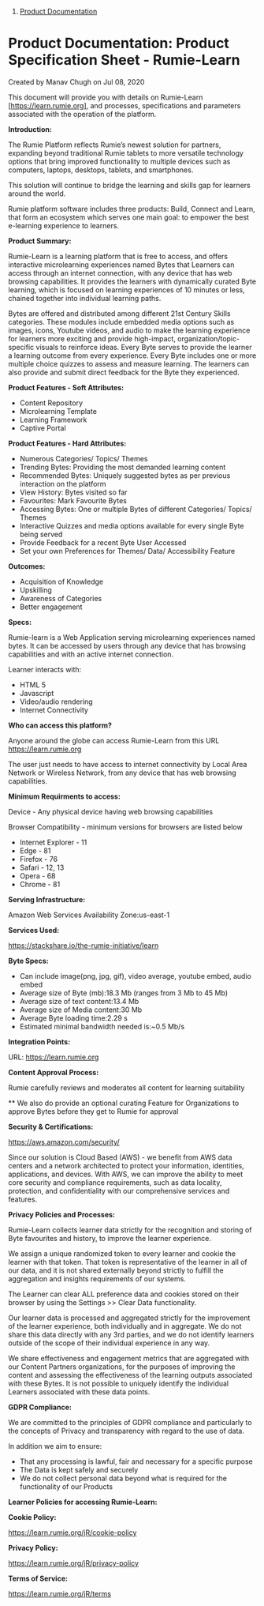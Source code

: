 
1.  [Product Documentation](index.html)

Product Documentation: Product Specification Sheet - Rumie-Learn
=================================================================

Created by Manav Chugh on Jul 08, 2020

This document will provide you with details on Rumie-Learn [https://learn.rumie.org], and processes, specifications and parameters associated with the operation of the platform. 

**Introduction:** 

The Rumie Platform reflects Rumie’s newest solution for partners, expanding beyond traditional Rumie tablets to more versatile technology options that bring improved functionality to multiple devices such as computers, laptops, desktops, tablets, and smartphones.

This solution will continue to bridge the learning and skills gap for learners around the world. 

Rumie platform software includes three products: Build, Connect and Learn, that form an ecosystem which serves one main goal: to empower the best e-learning experience to learners.

**Product Summary:**

Rumie-Learn is a learning platform that is free to access, and offers interactive microlearning experiences named Bytes that Learners can access through an internet connection, with any device that has web browsing capabilities. It provides the learners with dynamically curated Byte learning, which is focused on learning experiences of 10 minutes or less, chained together into individual learning paths.

Bytes are offered and distributed among different 21st Century Skills categories. These modules include embedded media options such as images, icons, Youtube videos, and audio to make the learning experience for learners more exciting and provide high-impact, organization/topic-specific visuals to reinforce ideas. Every Byte serves to provide the learner a learning outcome from every experience. Every Byte includes one or more multiple choice quizzes to assess and measure learning. The learners can also provide and submit direct feedback for the Byte they experienced.

**Product Features - Soft Attributes:**

  * Content Repository
  * Microlearning Template
  * Learning Framework
  * Captive Portal
  
**Product Features -  Hard Attributes:**

  * Numerous Categories/ Topics/ Themes
  * Trending Bytes: Providing the most demanded learning content
  * Recommended Bytes: Uniquely suggested bytes as per previous interaction on the platform 
  * View History: Bytes visited so far
  * Favourites: Mark Favourite Bytes
  * Accessing Bytes: One or multiple Bytes of different Categories/ Topics/ Themes
  * Interactive Quizzes and media options available for every single Byte being served
  * Provide Feedback for a recent Byte User Accessed
  * Set your own Preferences for Themes/ Data/ Accessibility Feature

**Outcomes:**

 * Acquisition of Knowledge
 * Upskilling
 * Awareness of Categories
 * Better engagement

**Specs:**

Rumie-learn  is a Web Application serving microlearning experiences named bytes. It can be accessed by users through any device that has browsing capabilities and with an active internet connection. 

Learner interacts with:

 * HTML 5
 * Javascript
 * Video/audio rendering
 * Internet Connectivity 

**Who can access this platform?**

Anyone around the globe can access Rumie-Learn from this URL https://learn.rumie.org

The user just needs to have access to internet connectivity by Local Area Network or Wireless Network, from any device that has web browsing capabilities.

**Minimum Requirments to access:**

Device - Any physical device having web browsing capabilities

Browser Compatibility - minimum versions for browsers are listed below

 * Internet Explorer - 11
 * Edge - 81
 * Firefox - 76
 * Safari - 12, 13
 * Opera - 68
 * Chrome - 81

**Serving Infrastructure:**

Amazon Web Services Availability Zone:us-east-1

**Services Used:**

https://stackshare.io/the-rumie-initiative/learn

**Byte Specs:**

 * Can include image(png, jpg, gif), video average, youtube embed, audio embed
 * Average size of Byte (mb):18.3 Mb (ranges from 3 Mb to 45 Mb)
 * Average size of text content:13.4 Mb
 * Average size of Media content:30 Mb
 * Average Byte loading time:2.29 s
 * Estimated minimal bandwidth needed is:~0.5 Mb/s

**Integration Points:**

URL: https://learn.rumie.org

**Content Approval Process:**

Rumie carefully reviews and moderates all content for learning suitability

** We also do provide an optional curating Feature for Organizations to approve Bytes before they get to Rumie for approval

**Security & Certifications:**

https://aws.amazon.com/security/

Since our solution is Cloud Based (AWS) - we benefit from AWS data centers and a network architected to protect your information, identities, applications, and devices. With AWS, we can improve the ability to meet core security and compliance requirements, such as data locality, protection, and confidentiality with our comprehensive services and features.

**Privacy Policies and Processes:**

Rumie-Learn collects learner data strictly for the recognition and storing of Byte favourites and history, to improve the learner experience.

We assign a unique randomized token to every learner and cookie the learner with that token. That token is representative of the learner in all of our data, and it is not shared externally beyond strictly to fulfill the aggregation and insights requirements of our systems.

The Learner can clear ALL preference data and cookies stored on their browser by using the Settings >> Clear Data functionality.

Our learner data is processed and aggregated strictly for the improvement of the learner experience, both individually and in aggregate. We do not share this data directly with any 3rd parties, and we do not identify learners outside of the scope of their individual experience in any way.

We share effectiveness and engagement metrics that are aggregated with our Content Partners organizations, for the purposes of improving the content and assessing the effectiveness of the learning outputs associated with these Bytes. It is not possible to uniquely identify the individual Learners associated with these data points. 

**GDPR Compliance:**

We are committed to the principles of GDPR compliance and particularly to the concepts of Privacy and transparency with regard to the use of data. 

In addition we aim to ensure:

 * That any processing is lawful, fair and necessary for a specific purpose
 * The Data is kept safely and securely
 * We do not collect personal data beyond what is required for the functionality of our Products


**Learner Policies for accessing Rumie-Learn:**

**Cookie Policy:**

https://learn.rumie.org/jR/cookie-policy

**Privacy Policy:**

https://learn.rumie.org/jR/privacy-policy

**Terms of Service:**

https://learn.rumie.org/jR/terms


